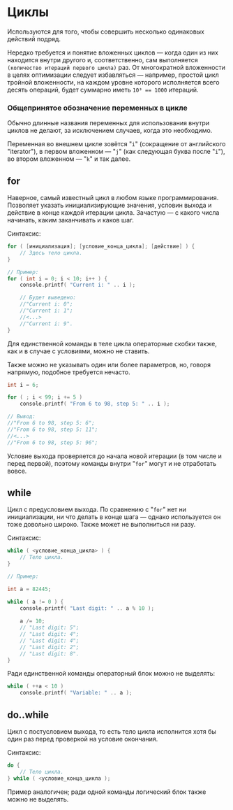 # Циклы

Используются для того, чтобы совершить несколько одинаковых действий подряд.

Нередко требуется и понятие вложенных циклов — когда один из них находится внутри другого и, соответственно, сам выполняется `(количество итераций первого цикла)` раз. От многократной вложенности в целях оптимизации следует избавляться — например, простой цикл тройной вложенности, на каждом уровне которого исполняется всего десять операций, будет суммарно иметь `10³ == 1000` итераций.

### Общепринятое обозначение переменных в цикле

Обычно длинные названия переменных для использования внутри циклов не делают, за исключением случаев, когда это необходимо.

Переменная во внешнем цикле зовётся "`i`" (сокращение от английского "iterator"), в первом вложенном — "`j`" (как следующая буква после "`i`"), во втором вложенном — "`k`" и так далее.



## for

Наверное, самый известный цикл в любом языке программирования. Позволяет указать инициализирующие значения, условин выхода и действие в конце каждой итерации цикла. Зачастую — с какого числа начинать, каким заканчивать и каков шаг.

Синтаксис:
```C
for ( [инициализация]; [условие_конца_цикла]; [действие] ) {
	// Здесь тело цикла.
}

// Пример:
for ( int i = 0; i < 10; i++ ) {
	console.printf( "Current i: " .. i );

	// Будет выведено:
	//"Current i: 0";
	//"Current i: 1";
	//<...>
	//"Current i: 9".
}
```

Для единственной команды в теле цикла операторные скобки также, как и в случае с условиями, можно не ставить.

Также можно не указывать один или более параметров, но, говоря напрямую, подобное требуется нечасто.

```C
int i = 6;

for ( ; i < 99; i += 5 )
	console.printf( "From 6 to 98, step 5: " .. i );

// Вывод:
//"From 6 to 98, step 5: 6";
//"From 6 to 98, step 5: 11";
//<...>
//"From 6 to 98, step 5: 96";
```

Условие выхода проверяется до начала новой итерации (в том числе и перед первой), поэтому команды внутри "`for`" могут и не отработать вовсе.



## while

Цикл с предусловием выхода. По сравнению с "`for`" нет ни инициализации, ни что делать в конце шага — однако используется он тоже довольно широко. Также может не выполниться ни разу.

Синтаксис:

```C
while ( <условие_конца_цикла> ) {
	// Тело цикла.
}

// Пример:

int a = 82445;

while ( a != 0 ) {
	console.printf( "Last digit: " .. a % 10 );
	
	a /= 10;
	// "Last digit: 5";
	// "Last digit: 4";
	// "Last digit: 4";
	// "Last digit: 2";
	// "Last digit: 8".
}
```

Ради единственной команды операторный блок можно не выделять:

```C
while ( ++a < 10 )
    console.printf( "Variable: " .. a );
```

## do..while

Цикл с постусловием выхода, то есть тело цикла исполнится хотя бы один раз перед проверкой на условие окончания.

Синтаксис:

```C
do {
	// Тело цикла.
} while ( <условие_конца_цикла );
```

Пример аналогичен; ради одной команды логический блок также можно не выделять.
